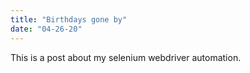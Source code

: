 ```yaml
---
title: "Birthdays gone by"
date: "04-26-20"
---
```


This is a post about my selenium webdriver automation.